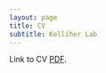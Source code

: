 ```yaml
---
layout: page
title: CV
subtitle: Kelliher Lab
---
```


Link to CV <a href="[https://www.ncbi.nlm.nih.gov/sites/myncbi/14yXoxVzs2PQL/bibliography/49267944/public/?sort=date&direction=ascending](https://cmk35.github.io/Kelliher_CV_Jan2023.pdf)" target="_blank">PDF</a>.
<br />

